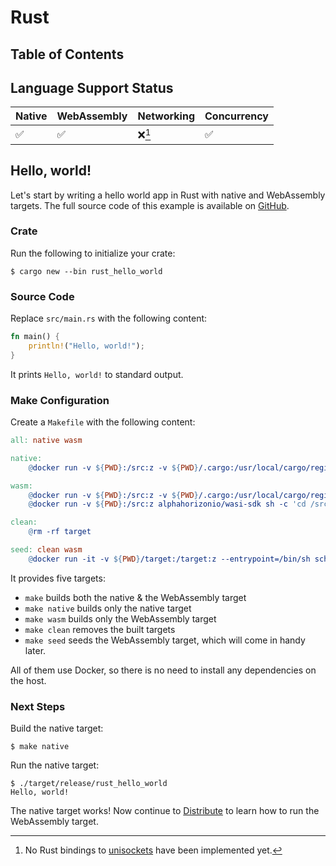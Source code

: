 # Rust

## Table of Contents

<!-- toc -->

## Language Support Status

| Native | WebAssembly | Networking | Concurrency |
| ------ | ----------- | ---------- | ----------- |
| ✅     | ✅          | ❌[^1]     | ✅          |

## Hello, world!

Let's start by writing a hello world app in Rust with native and WebAssembly targets. The full source code of this example is available on [GitHub](https://github.com/alphahorizonio/webnetes/tree/main/examples/rust_hello_world).

### Crate

Run the following to initialize your crate:

```shell
$ cargo new --bin rust_hello_world
```

### Source Code

Replace `src/main.rs` with the following content:

```rust
fn main() {
    println!("Hello, world!");
}
```

It prints `Hello, world!` to standard output.

### Make Configuration

Create a `Makefile` with the following content:

```Makefile
all: native wasm

native:
	@docker run -v ${PWD}:/src:z -v ${PWD}/.cargo:/usr/local/cargo/registry:z alphahorizonio/rust-sdk sh -c 'cd /src && cargo build --release'

wasm:
	@docker run -v ${PWD}:/src:z -v ${PWD}/.cargo:/usr/local/cargo/registry:z alphahorizonio/rust-sdk sh -c 'cd /src && cargo build --release --target wasm32-wasi'
	@docker run -v ${PWD}:/src:z alphahorizonio/wasi-sdk sh -c 'cd /src && wasm-opt --asyncify -O target/wasm32-wasi/release/rust_hello_world.wasm -o target/wasm32-wasi/release/rust_hello_world.wasm'

clean:
	@rm -rf target

seed: clean wasm
	@docker run -it -v ${PWD}/target:/target:z --entrypoint=/bin/sh schaurian/webtorrent-hybrid -c "/usr/local/bin/webtorrent-hybrid seed /target/wasm32-wasi/release/*.wasm"
```

It provides five targets:

- `make` builds both the native & the WebAssembly target
- `make native` builds only the native target
- `make wasm` builds only the WebAssembly target
- `make clean` removes the built targets
- `make seed` seeds the WebAssembly target, which will come in handy later.

All of them use Docker, so there is no need to install any dependencies on the host.

### Next Steps

Build the native target:

```shell
$ make native
```

Run the native target:

```shell
$ ./target/release/rust_hello_world
Hello, world!
```

The native target works! Now continue to [Distribute](../distribute.md) to learn how to run the WebAssembly target.

[^1]: No Rust bindings to [unisockets](https://github.com/alphahorizonio/unisockets) have been implemented yet.
